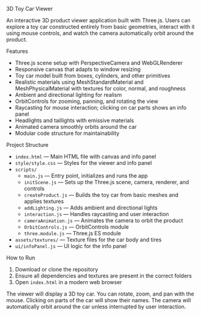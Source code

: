 3D Toy Car Viewer

An interactive 3D product viewer application built with Three.js. Users can explore a toy car constructed entirely from basic geometries, interact with it using mouse controls, and watch the camera automatically orbit around the product.

 Features

- Three.js scene setup with PerspectiveCamera and WebGLRenderer
- Responsive canvas that adapts to window resizing
- Toy car model built from boxes, cylinders, and other primitives
- Realistic materials using MeshStandardMaterial and MeshPhysicalMaterial with textures for color, normal, and roughness
- Ambient and directional lighting for realism
- OrbitControls for zooming, panning, and rotating the view
- Raycasting for mouse interaction; clicking on car parts shows an info panel
- Headlights and taillights with emissive materials
- Animated camera smoothly orbits around the car
- Modular code structure for maintainability

Project Structure

- `index.html` — Main HTML file with canvas and info panel
- `style/style.css` — Styles for the viewer and info panel
- `scripts/`
  - `main.js` — Entry point, initializes and runs the app
  - `initScene.js` — Sets up the Three.js scene, camera, renderer, and controls
  - `createProduct.js` — Builds the toy car from basic meshes and applies textures
  - `addLighting.js` — Adds ambient and directional lights
  - `interaction.js` — Handles raycasting and user interaction
  - `cameraAnimation.js` — Animates the camera to orbit the product
  - `OrbitControls.js` — OrbitControls module
  - `three.module.js` — Three.js ES module
- `assets/textures/` — Texture files for the car body and tires
- `ui/infoPanel.js` — UI logic for the info panel

How to Run

1. Download or clone the repository
2. Ensure all dependencies and textures are present in the correct folders
3. Open `index.html` in a modern web browser

The viewer will display a 3D toy car. You can rotate, zoom, and pan with the mouse. Clicking on parts of the car will show their names. The camera will automatically orbit around the car unless interrupted by user interaction.
